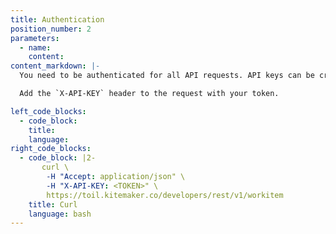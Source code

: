 ```yaml
---
title: Authentication
position_number: 2
parameters:
  - name:
    content:
content_markdown: |-
  You need to be authenticated for all API requests. API keys can be created from the command menu `Ctrl/Cmd + k` » Manage developer settings » Applications

  Add the `X-API-KEY` header to the request with your token.

left_code_blocks:
  - code_block:
    title:
    language:
right_code_blocks:
  - code_block: |2-
       curl \
        -H "Accept: application/json" \ 
        -H "X-API-KEY: <TOKEN>" \
        https://toil.kitemaker.co/developers/rest/v1/workitem
    title: Curl
    language: bash
---
```

